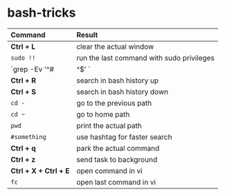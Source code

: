 # bash-tricks

| Command                   | Result                                             |
| :------------------------ | :------------------------------------------------- |
| **Ctrl + L**              | clear the actual window                            |
| `sudo !!`                 | run the last command with sudo privileges          |
| `grep -Ev '^#|^$' <file>` | display file content with comments and empty lines |
| **Ctrl + R**              | search in bash history up                          |
| **Ctrl + S**              | search in bash history down                        |
| `cd -`                    | go to the previous path                            |
| `cd ~`                    | go to home path                                    |
| `pwd`                     | print the actual path                              |
| `#something`              | use hashtag for faster search                      |
| **Ctrl + q**              | park the actual command                            |
| **Ctrl + z**              | send task to background                            |
| **Ctrl + X + Ctrl + E**   | open command in vi                                 |
| `fc`                      | open last command in vi                            |
